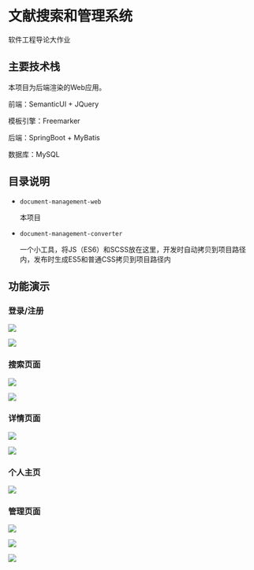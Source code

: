 # 文献搜索和管理系统

软件工程导论大作业

## 主要技术栈

本项目为后端渲染的Web应用。

前端：SemanticUI + JQuery

模板引擎：Freemarker

后端：SpringBoot + MyBatis

数据库：MySQL

## 目录说明

- `document-management-web`
  
  本项目

- `document-management-converter`
  
  一个小工具，将JS（ES6）和SCSS放在这里，开发时自动拷贝到项目路径内，发布时生成ES5和普通CSS拷贝到项目路径内

## 功能演示

### 登录/注册

![](https://gitee.com/Wave_SYJ/img-bed/raw/master/img/2022/01/20220116110405.png)

![](https://gitee.com/Wave_SYJ/img-bed/raw/master/img/2022/01/20220116110249.png)

### 搜索页面

![](https://gitee.com/Wave_SYJ/img-bed/raw/master/img/2022/01/20220116110519.png)

![](https://gitee.com/Wave_SYJ/img-bed/raw/master/img/2022/01/20220116110615.png)

### 详情页面

![](https://gitee.com/Wave_SYJ/img-bed/raw/master/img/2022/01/20220116110744.png)

![](https://gitee.com/Wave_SYJ/img-bed/raw/master/img/2022/01/20220116110822.png)

### 个人主页

![](https://gitee.com/Wave_SYJ/img-bed/raw/master/img/2022/01/20220116110928.png)

### 管理页面

![](https://gitee.com/Wave_SYJ/img-bed/raw/master/img/2022/01/20220116111024.png)

![](https://gitee.com/Wave_SYJ/img-bed/raw/master/img/2022/01/20220116111111.png)

![](https://gitee.com/Wave_SYJ/img-bed/raw/master/img/2022/01/20220116111218.png)
